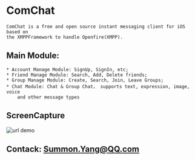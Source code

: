 # ComChat
    ComChat is a free and open source instant messaging client for iOS based on
    the XMPPFramework to handle Openfire(XMPP).

## Main Module:
    * Account Manage Module: SignUp, SignIn, etc;
    * Friend Manage Module: Search, Add, Delete friends;
    * Group Manage Module: Create, Search, Join, Leave Groups;
    * Chat Module: Chat & Group Chat， supports text, expression, image, voice
        and other message types

## ScreenCapture
![url demo](http://i.imgur.com/M4zBExj.png?1)

## Contack: Summon.Yang@QQ.com
